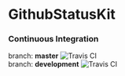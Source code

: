 # GithubStatusKit

### Continuous Integration
branch: **master** ![Travis CI](https://travis-ci.org/mattglover/GithubStatusKit.svg?branch=master)  
branch: **development** ![Travis CI](https://travis-ci.org/mattglover/GithubStatusKit.svg?branch=development)
